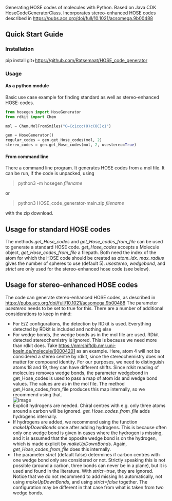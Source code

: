 Generating HOSE codes of molecules with Python. Based on Java CDK HoseCodeGeneratorClass. Incorporates stereo-enhanced HOSE codes described in https://pubs.acs.org/doi/full/10.1021/acsomega.9b00488

## Quick Start Guide
### Installation
pip install git+https://github.com/Ratsemaat/HOSE_code_generator
### Usage
#### As a python module
Basic use case example for finding standard as well as stereo-enhanced HOSE-codes. 
``` python
from hosegen import HoseGenerator
from rdkit import Chem

mol = Chem.MolFromSmiles("O=Cc1ccc(O)c(OC)c1")

gen = HoseGenerator()
regular_codes = gen.get_Hose_codes(mol, 2)
stereo_codes = gen.get_Hose_codes(mol, 2, usestereo=True)

```
#### From command line

There  a command line program. It generates HOSE codes from a mol file. It can be run, if the code is unpacked, using

>python3 -m hosegen *filename*

or

>python3 HOSE_code_generator-main.zip *filename*

with the zip download.

## Usage for standard HOSE codes

The methods *get_Hose_codes* and *get_Hose_codes_from_file* can be used to generate a standard HOSE code. *get_Hose_codes* accepts a Molecule object, *get_Hose_codes_from_file* a filepath. Both need the index of the atom for which the HOSE code should be created as *atom_idx*. *max_radius* gives the number of spheres to use (default 5). *usestereo*, *wedgebond*, and *strict* are only used for the stereo-enhanced hose code (see below).

## Usage for stereo-enhanced HOSE codes

The code can generate stereo-enhanced HOSE codes, as described in https://pubs.acs.org/doi/full/10.1021/acsomega.9b00488 The parameter *usestereo* needs to be set to true for this. There are a number of additional considerations to keep in mind:

* For E/Z configurations, the detection by RDkit is used. Everything detected by RDkit is included and nothing else
* For wedge bonds, the wedge bonds as in the mol file are used. RDkit detected stereochemistry is ignored. This is because we need more than rdkit does. Take https://nmrshiftdb.nmr.uni-koeln.de/molecule/60004201 as an example. Here, atom 4 will not be considered a stereo centre by rdkit, since the stereochemistry does not matter for compound identity. For our purposes, we need to distinguish atoms 18 and 19, they can have different shifts. Since rdkit reading of molecules removes wedge bonds, the parameter wedgebond in get_Hose_codes is used to pass a map of atom ids and wedge bond values. The values are as in the mol file. The method get_Hose_codes_from_file produces this map internally, so we recommend using that.<br/>
![image](https://user-images.githubusercontent.com/37042229/232099580-9990d54e-7465-4dcc-83c5-6892849fc838.png)
* Explicit hydrogens are needed. Chiral centres with e.g. only three atoms around a carbon will be ignored. *get_Hose_codes_from_file* adds hydrogens internally.
* If hydrogens are added, we recommend using the function *makeUpDownBonds* once after adding hydrogens. This is because often only one wedge bond is given in cases where the hydrogen is missing, and it is assumed that the opposite wedge bond is on the hydrogen, which is made explicit by *makeUpDownBonds*. Again, *get_Hose_codes_from_file* does this internally.
* The parameter *strict* (default false) determines if carbon centres with one wedge bond only are considered or not. Strictly speaking this is not possible (around a carbon, three bonds can never be in a plane), but it is used and found in the literature. With *strict=true*, they are ignored. Notice that we do not recommend to add missing hs automatically, not using *makeUpDownBonds*, and using *strict=false* together. The configuration may be different in that case from what is taken from two wedge bonds.



